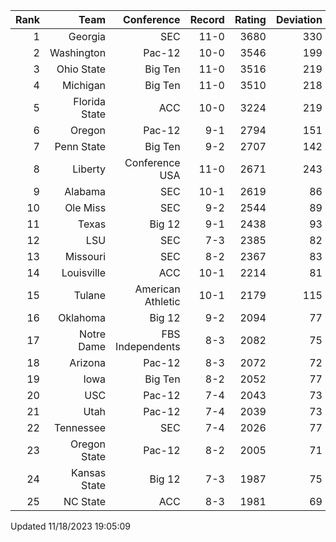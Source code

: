 | Rank  | Team                 | Conference           | Record   | Rating | Deviation |
| ---:  | ---:                 | ---:                 | ---:     | ---:   | ---:      |
| 1     | Georgia              | SEC                  | 11-0     | 3680   | 330       |
| 2     | Washington           | Pac-12               | 10-0     | 3546   | 199       |
| 3     | Ohio State           | Big Ten              | 11-0     | 3516   | 219       |
| 4     | Michigan             | Big Ten              | 11-0     | 3510   | 218       |
| 5     | Florida State        | ACC                  | 10-0     | 3224   | 219       |
| 6     | Oregon               | Pac-12               | 9-1      | 2794   | 151       |
| 7     | Penn State           | Big Ten              | 9-2      | 2707   | 142       |
| 8     | Liberty              | Conference USA       | 11-0     | 2671   | 243       |
| 9     | Alabama              | SEC                  | 10-1     | 2619   | 86        |
| 10    | Ole Miss             | SEC                  | 9-2      | 2544   | 89        |
| 11    | Texas                | Big 12               | 9-1      | 2438   | 93        |
| 12    | LSU                  | SEC                  | 7-3      | 2385   | 82        |
| 13    | Missouri             | SEC                  | 8-2      | 2367   | 83        |
| 14    | Louisville           | ACC                  | 10-1     | 2214   | 81        |
| 15    | Tulane               | American Athletic    | 10-1     | 2179   | 115       |
| 16    | Oklahoma             | Big 12               | 9-2      | 2094   | 77        |
| 17    | Notre Dame           | FBS Independents     | 8-3      | 2082   | 75        |
| 18    | Arizona              | Pac-12               | 8-3      | 2072   | 72        |
| 19    | Iowa                 | Big Ten              | 8-2      | 2052   | 77        |
| 20    | USC                  | Pac-12               | 7-4      | 2043   | 73        |
| 21    | Utah                 | Pac-12               | 7-4      | 2039   | 73        |
| 22    | Tennessee            | SEC                  | 7-4      | 2026   | 77        |
| 23    | Oregon State         | Pac-12               | 8-2      | 2005   | 71        |
| 24    | Kansas State         | Big 12               | 7-3      | 1987   | 75        |
| 25    | NC State             | ACC                  | 8-3      | 1981   | 69        |

Updated 11/18/2023 19:05:09
